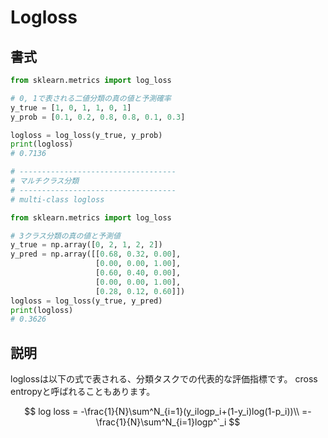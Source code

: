 # Logloss

## 書式
```python
from sklearn.metrics import log_loss

# 0, 1で表される二値分類の真の値と予測確率
y_true = [1, 0, 1, 1, 0, 1]
y_prob = [0.1, 0.2, 0.8, 0.8, 0.1, 0.3]

logloss = log_loss(y_true, y_prob)
print(logloss)
# 0.7136

# -----------------------------------
# マルチクラス分類
# -----------------------------------
# multi-class logloss

from sklearn.metrics import log_loss

# 3クラス分類の真の値と予測値
y_true = np.array([0, 2, 1, 2, 2])
y_pred = np.array([[0.68, 0.32, 0.00],
                   [0.00, 0.00, 1.00],
                   [0.60, 0.40, 0.00],
                   [0.00, 0.00, 1.00],
                   [0.28, 0.12, 0.60]])
logloss = log_loss(y_true, y_pred)
print(logloss)
# 0.3626
```

## 説明

loglossは以下の式で表される、分類タスクでの代表的な評価指標です。
cross entropyと呼ばれることもあります。

$$
log loss = -\frac{1}{N}\sum^N_{i=1}(y_ilogp_i+(1-y_i)log(1-p_i))\\
=-\frac{1}{N}\sum^N_{i=1}logp^`_i
$$

